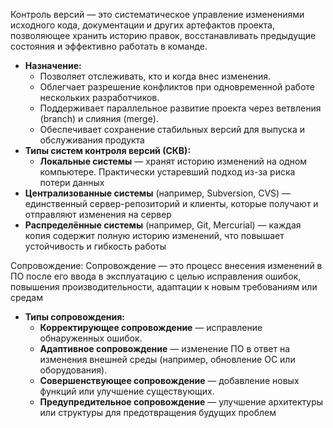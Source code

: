 Контроль версий — это систематическое управление изменениями исходного кода, документации и других артефактов проекта, позволяющее хранить историю правок, восстанавливать предыдущие состояния и эффективно работать в команде.
- **Назначение:**
    - Позволяет отслеживать, кто и когда внес изменения.
    - Облегчает разрешение конфликтов при одновременной работе нескольких разработчиков.
    - Поддерживает параллельное развитие проекта через ветвления (branch) и слияния (merge).
    - Обеспечивает сохранение стабильных версий для выпуска и обслуживания продукта
- **Типы систем контроля версий (СКВ):**
    - **Локальные системы** — хранят историю изменений на одном компьютере. Практически устаревший подход из-за риска потери данных
- **Централизованные системы** (например, Subversion, CVS) — единственный сервер-репозиторий и клиенты, которые получают и отправляют изменения на сервер
- **Распределённые системы** (например, Git, Mercurial) — каждая копия содержит полную историю изменений, что повышает устойчивость и гибкость работы

Сопровождение:
Сопровождение — это процесс внесения изменений в ПО после его ввода в эксплуатацию с целью исправления ошибок, повышения производительности, адаптации к новым требованиям или средам
- **Типы сопровождения:**
    - **Корректирующее сопровождение** — исправление обнаруженных ошибок.
    - **Адаптивное сопровождение** — изменение ПО в ответ на изменения внешней среды (например, обновление ОС или оборудования).
    - **Совершенствующее сопровождение** — добавление новых функций или улучшение существующих.
    - **Предупредительное сопровождение** — улучшение архитектуры или структуры для предотвращения будущих проблем